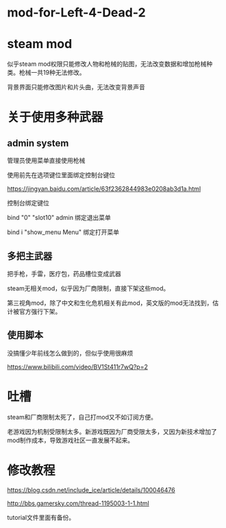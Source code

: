 # mod-for-Left-4-Dead-2

# steam mod

似乎steam mod权限只能修改人物和枪械的贴图，无法改变数据和增加枪械种类。枪械一共19种无法修改。

背景界面只能修改图片和片头曲，无法改变背景声音

# 关于使用多种武器

## admin system
管理员使用菜单直接使用枪械

使用前先在选项键位里面绑定控制台键位

https://jingyan.baidu.com/article/63f2362844983e0208ab3d1a.html

控制台绑定键位

bind "0" "slot10" admin 绑定退出菜单

bind i "show_menu Menu" 绑定打开菜单

## 多把主武器
把手枪，手雷，医疗包，药品槽位变成武器

steam无相关mod，似乎因为厂商限制，直接下架这些mod。

第三视角mod，除了中文和生化危机相关有此mod，英文版的mod无法找到，估计被官方强行下架。

## 使用脚本
没搞懂少年前线怎么做到的，但似乎使用很麻烦

https://www.bilibili.com/video/BV1St411r7wQ?p=2

# 吐槽
steam和厂商限制太死了，自己打mod又不如订阅方便。

老游戏因为机制受限制太多。新游戏既因为厂商受限太多，又因为新技术增加了mod制作成本，导致游戏社区一直发展不起来。

# 修改教程

https://blog.csdn.net/include_ice/article/details/100046476

http://bbs.gamersky.com/thread-1195003-1-1.html

tutorial文件里面有备份。
